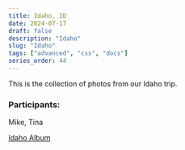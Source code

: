 ```yaml
---
title: Idaho, ID
date: 2024-07-17
draft: false
description: "Idaho"
slug: "Idaho"
tags: ["advanced", "css", "docs"]
series_order: 44
---
```


This is the collection of photos from our Idaho trip.

### Participants:
Mike, Tina

[Idaho Album](https://photos.app.goo.gl/4Du8r6MeKokSD78g8)
